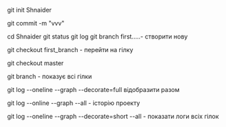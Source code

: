 git init Shnaider

git commit -m "vvv"

cd Shnaider
git status
git log
git branch first.....- створити нову 

git checkout first_branch   - перейти на гілку


git checkout master



git branch  - показує всі гілки






git log --oneline --graph --decorate=full  відобразити разом


git log --online --graph --all   - історію проекту

git log --oneline --graph --decorate=short --all   - показати логи всіх гілок
